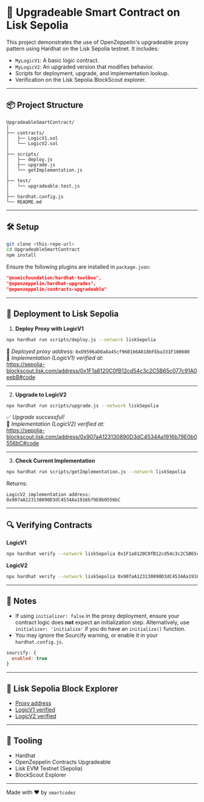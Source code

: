 # 🧱 Upgradeable Smart Contract on Lisk Sepolia

This project demonstrates the use of OpenZeppelin's upgradeable proxy pattern using Hardhat on the Lisk Sepolia testnet. It includes:

- `MyLogicV1`: A basic logic contract.
- `MyLogicV2`: An upgraded version that modifies behavior.
- Scripts for deployment, upgrade, and implementation lookup.
- Verification on the Lisk Sepolia BlockScout explorer.

---

## 📦 Project Structure

```
UpgradeableSmartContract/
│
├── contracts/
│   ├── LogicV1.sol
│   └── LogicV2.sol
│
├── scripts/
│   ├── deploy.js
│   ├── upgrade.js
│   └── getImplementation.js
│
├── test/
│   └── upgradeable.test.js
│
├── hardhat.config.js
└── README.md
```

---

## 🛠️ Setup

```bash
git clone <this-repo-url>
cd UpgradeableSmartContract
npm install
```

Ensure the following plugins are installed in `package.json`:

```json
"@nomicfoundation/hardhat-toolbox",
"@openzeppelin/hardhat-upgrades",
"@openzeppelin/contracts-upgradeable"
```

---

## 🔐 Deployment to Lisk Sepolia

1. **Deploy Proxy with LogicV1**

```bash
npx hardhat run scripts/deploy.js --network liskSepolia
```

📍 *Deployed proxy address:* `0xD9596aD8a8a45cf9601b6A818bFEba331F100600`  
📍 *Implementation (LogicV1) verified at:*  
https://sepolia-blockscout.lisk.com/address/0x1F1a8120C0fB12cd54c3c2C5B65c077c91A0eebB#code

---

2. **Upgrade to LogicV2**

```bash
npx hardhat run scripts/upgrade.js --network liskSepolia
```

✅ *Upgrade successful!*  
📍 *Implementation (LogicV2) verified at:*  
https://sepolia-blockscout.lisk.com/address/0x907aA123130890D3dC4534Aa1916b79E0b0556bC#code

---

3. **Check Current Implementation**

```bash
npx hardhat run scripts/getImplementation.js --network liskSepolia
```

Returns:
```
LogicV2 implementation address: 0x907aA123130890D3dC4534Aa1916b79E0b0556bC
```

---

## 🔍 Verifying Contracts

**LogicV1**

```bash
npx hardhat verify --network liskSepolia 0x1F1a8120C0fB12cd54c3c2C5B65c077c91A0eebB
```

**LogicV2**

```bash
npx hardhat verify --network liskSepolia 0x907aA123130890D3dC4534Aa1916b79E0b0556bC
```

---

## 🧩 Notes

- If using `initializer: false` in the proxy deployment, ensure your contract logic does **not** expect an initialization step. Alternatively, use `initializer: 'initialize'` if you do have an `initialize()` function.
- You may ignore the Sourcify warning, or enable it in your `hardhat.config.js`.

```js
sourcify: {
  enabled: true
}
```

---

## 🧪 Lisk Sepolia Block Explorer

- [Proxy address](https://sepolia-blockscout.lisk.com/address/0xD9596aD8a8a45cf9601b6A818bFEba331F100600)
- [LogicV1 verified](https://sepolia-blockscout.lisk.com/address/0x1F1a8120C0fB12cd54c3c2C5B65c077c91A0eebB#code)
- [LogicV2 verified](https://sepolia-blockscout.lisk.com/address/0x907aA123130890D3dC4534Aa1916b79E0b0556bC#code)

---

## 🧰 Tooling

- Hardhat
- OpenZeppelin Contracts Upgradeable
- Lisk EVM Testnet (Sepolia)
- BlockScout Explorer

---

Made with ❤️ by `smartcodez`